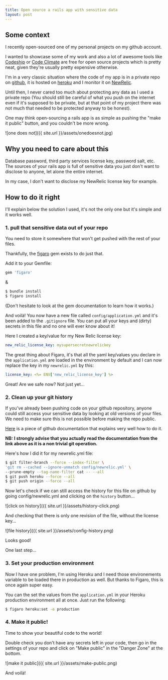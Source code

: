 ```yaml
---
title: Open source a rails app with sensitive data
layout: post
---
```


## Some context

I recently open-sourced one of my personal projects on my github account.

I wanted to showcase some of my work and also a lot of awesome tools like [Codeship](https://codeship.com)
or [Code Climate](https://codeclimate.com) are free for open source projects which is pretty neat, given they're usually pretty expensive otherwise.

I'm in a very classic situation where the code of my app is in a private repo on [github](https://github.com/), it is hosted on [heroku](https://www.heroku.com/) and I monitor it on [NewRelic](http://newrelic.com/).

Until then, I never cared too much about protecting any data as I used a private repo (You should still be careful of what you push on the internet even if it's supposed to be private, but at that point of my project there was not much that needed to be protected anyway to be honest).

One may think open-sourcing a rails app is as simple as pushing the "make it public" button, and you couldn't be more wrong.

![one does not]({{ site.url }}/assets/onedoesnot.jpg)

## Why you need to care about this

Database password, third party services license key, password salt, etc. The sources of your rails app is full of sensitive data you just don't want to disclose to anyone, let alone the entire internet.

In my case, I don't want to disclose my NewRelic license key for example.

## How to do it right

I'll explain below the solution I used, it's not the only one but it's simple and it works well.

### 1. pull that sensitive data out of your repo

You need to store it somewhere that won't get pushed with the rest of your files.

Thankfully, the [figaro](https://github.com/laserlemon/figaro) gem exists to do just that.

Add it to your Gemfile:

```ruby
gem 'figaro'
```

&

```bash
$ bundle install
$ figaro install
```

(Don't hesitate to look at the gem documentation to learn how it works.)

And voilà! You now have a new file called `config/application.yml` and it's been added to the `.gitignore` file.
You can put all your keys and (dirty) secrets in this file and no one will ever know about it!

Here I created a key/value for my New Relic license key:

```yaml
new_relic_license_key: mysupersecretnewrelickey
```

The great thing about Figaro, it's that all the yaml key/values you declare in the `application.yml` are loaded in the environment by default and I can now replace the key in my `newrelic.yml` by this:

```yaml
license_key: <%= ENV['new_relic_license_key'] %>
```
Great! Are we safe now? Not just yet...

### 2. Clean up your git history

If you've already been pushing code on your github repository, anyone could still access your sensitive data by looking at old versions of your files. We need to make sure this is not possible before making the repo public.

[Here](https://help.github.com/articles/remove-sensitive-data/) is a piece of github documentation that explains very well how to do it.

**NB: I strongly advise that you actually read the documentation from the link above as it is a non trivial git operation.**

Here's how I did it for my newrelic.yml file:

```bash
$ git filter-branch --force --index-filter \
'git rm --cached --ignore-unmatch config/newrelic.yml' \
--prune-empty --tag-name-filter cat -- --all
$ git push heroku --force --all
$ git push origin --force --all
```

Now let's check if we can still access the history for this file on github by going config/newrelic.yml and clicking
on the `history` button...

![click on history]({{ site.url }}/assets/history-click.png)

And checking that there is only one revision of the file, without the license key...

![file history]({{ site.url }}/assets/config-history.png)

Looks good!

One last step...

### 3. Set your production environment

Now I have one problem, I'm using Heroku and I need those environements variable to be loaded there in production as well. But thanks to Figaro, this is once again super easy.

You can the set the values from the `application.yml` in your Heroku production environment all at once. Just run the following:

```bash
$ figaro heroku:set -e production
```

### 4. Make it public!

Time to show your beautiful code to the world!

Double check you don't have any secrets left in your code, then go in the settings of your repo and click on "Make public" in the "Danger Zone" at the bottom.

![make it public]({{ site.url }}/assets/make-public.png)

And voilà!
